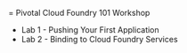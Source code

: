 = Pivotal Cloud Foundry 101 Workshop


* Lab 1 - Pushing Your First Application
* Lab 2 - Binding to Cloud Foundry Services
